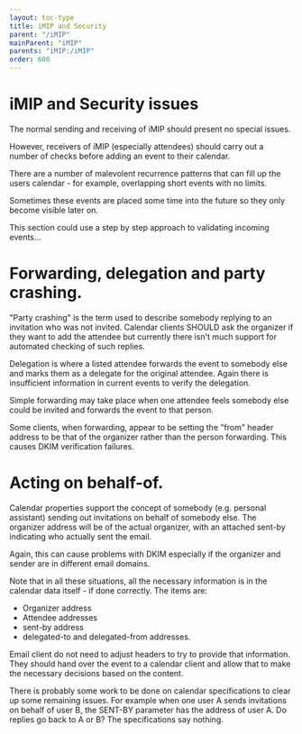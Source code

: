 ```yaml
---
layout: toc-type
title: iMIP and Security
parent: "/iMIP"
mainParent: "iMIP"
parents: "iMIP:/iMIP"
order: 600
---
```


# iMIP and Security issues

The normal sending and receiving of iMIP should present no special issues.

However, receivers of iMIP (especially attendees) should carry out a
number of checks before adding an event to their calendar.

There are a number of malevolent recurrence patterns that can fill up the users calendar - for example, overlapping short events with no limits.

Sometimes these events are placed some time into the future so they only become visible later on.

This section could use a step by step approach to validating incoming events...

# Forwarding, delegation and party crashing.
"Party crashing" is the term used to describe somebody replying to an invitation who was not invited. Calendar clients SHOULD ask the organizer if they want to add the attendee but currently there isn't much support
for automated checking of such replies.

Delegation is where a listed attendee forwards the event to somebody
else and marks them as a delegate for the original attendee. Again there
is insufficient information in current events to verify the delegation.

Simple forwarding may take place when one attendee feels somebody else
could be invited and forwards the event to that person.

Some clients, when forwarding, appear to be setting the "from" header
address to be that of the organizer rather than the person forwarding.
This causes DKIM verification failures.

# Acting on behalf-of.

Calendar properties support the concept of somebody (e.g. personal assistant)
sending out invitations on behalf of somebody else. The organizer address will be of the actual organizer, with an attached sent-by indicating who actually sent the email.

Again, this can cause problems with DKIM especially if the organizer and sender are in different email domains.

Note that in all these situations, all the necessary information is in
the calendar data itself - if done correctly. The items are:

  * Organizer address
  * Attendee addresses
  * sent-by address
  * delegated-to and delegated-from addresses.

Email client do not need to adjust headers to try to provide that
information. They should hand over the event to a calendar client and
allow that to make the necessary decisions based on the content.

There is probably some work to be done on calendar specifications to
clear up some remaining issues. For example when one user A sends
invitations on behalf of user B, the SENT-BY parameter has the address
of user A. Do replies go back to A or B? The specifications say nothing.

